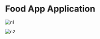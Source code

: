 # Food App Application

![n1](https://github.com/user-attachments/assets/0c3c6676-9905-498d-8c98-6008d54e97fb)


![n2](https://github.com/user-attachments/assets/70da84f9-b184-4c50-af26-0294510be05e)
